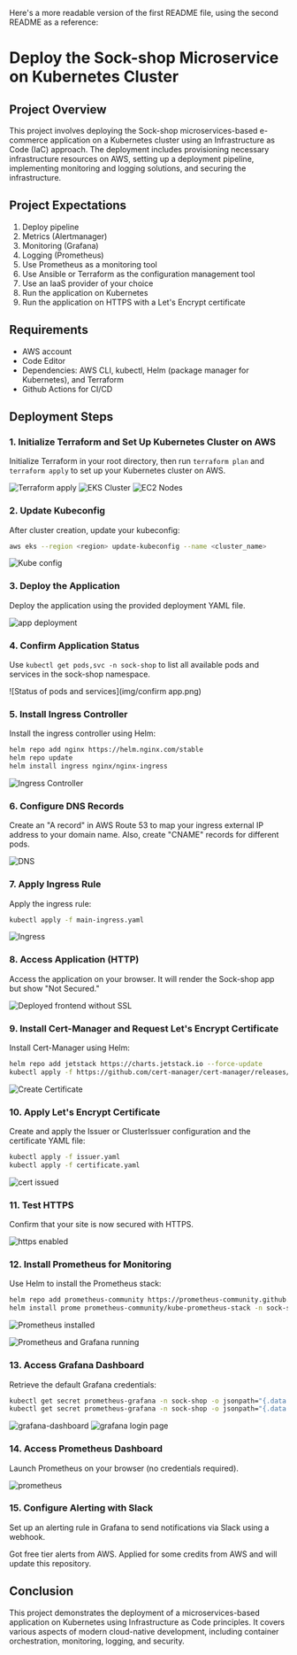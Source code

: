 Here's a more readable version of the first README file, using the second README as a reference:

# Deploy the Sock-shop Microservice on Kubernetes Cluster

## Project Overview

This project involves deploying the Sock-shop microservices-based e-commerce application on a Kubernetes cluster using an Infrastructure as Code (IaC) approach. The deployment includes provisioning necessary infrastructure resources on AWS, setting up a deployment pipeline, implementing monitoring and logging solutions, and securing the infrastructure.

## Project Expectations

1. Deploy pipeline
2. Metrics (Alertmanager)
3. Monitoring (Grafana)
4. Logging (Prometheus)
5. Use Prometheus as a monitoring tool
6. Use Ansible or Terraform as the configuration management tool
7. Use an IaaS provider of your choice
8. Run the application on Kubernetes
9. Run the application on HTTPS with a Let's Encrypt certificate

## Requirements

* AWS account
* Code Editor
* Dependencies: AWS CLI, kubectl, Helm (package manager for Kubernetes), and Terraform
* Github Actions for CI/CD

## Deployment Steps

### 1. Initialize Terraform and Set Up Kubernetes Cluster on AWS

Initialize Terraform in your root directory, then run `terraform plan` and `terraform apply` to set up your Kubernetes cluster on AWS.

![Terraform apply](<img/Terraform apply.png>)
![EKS Cluster](img/eks.png)
![EC2 Nodes](img/ec2.png)

### 2. Update Kubeconfig

After cluster creation, update your kubeconfig:

```bash
aws eks --region <region> update-kubeconfig --name <cluster_name>
```

![Kube config](img/kubeconfig.png)

### 3. Deploy the Application

Deploy the application using the provided deployment YAML file.

![app deployment](img/app%20deployment.png)

### 4. Confirm Application Status

Use `kubectl get pods,svc -n sock-shop` to list all available pods and services in the sock-shop namespace.

![Status of pods and services](img/confirm app.png)

### 5. Install Ingress Controller

Install the ingress controller using Helm:

```bash
helm repo add nginx https://helm.nginx.com/stable
helm repo update
helm install ingress nginx/nginx-ingress
```

![Ingress Controller](img/ingress.png)

### 6. Configure DNS Records

Create an "A record" in AWS Route 53 to map your ingress external IP address to your domain name. Also, create "CNAME" records for different pods.

![DNS](img/DNS%20config.png)

### 7. Apply Ingress Rule

Apply the ingress rule:

```bash
kubectl apply -f main-ingress.yaml
```

![Ingress](img/ingress2.png)

### 8. Access Application (HTTP)

Access the application on your browser. It will render the Sock-shop app but show "Not Secured."

![Deployed frontend without SSL](img/sock%20front%20end.png)

### 9. Install Cert-Manager and Request Let's Encrypt Certificate

Install Cert-Manager using Helm:

```bash
helm repo add jetstack https://charts.jetstack.io --force-update
kubectl apply -f https://github.com/cert-manager/cert-manager/releases/download/v1.15.2/cert-manager.yaml
```

![Create Certificate](img/certificate2.png)

### 10. Apply Let's Encrypt Certificate

Create and apply the Issuer or ClusterIssuer configuration and the certificate YAML file:

```bash
kubectl apply -f issuer.yaml
kubectl apply -f certificate.yaml
```

![cert issued](<img/Certificate issued.png>)

### 11. Test HTTPS

Confirm that your site is now secured with HTTPS.

![https enabled](<img/Connection secured.png>)

### 12. Install Prometheus for Monitoring

Use Helm to install the Prometheus stack:

```bash
helm repo add prometheus-community https://prometheus-community.github.io/helm-charts
helm install prome prometheus-community/kube-prometheus-stack -n sock-shop
```

![Prometheus installed](<img/Prometheus-Installed.png>)

![Prometheus and Grafana running](<img/Prometheus-and-grafana-running.png>)

### 13. Access Grafana Dashboard

Retrieve the default Grafana credentials:

```bash
kubectl get secret prometheus-grafana -n sock-shop -o jsonpath="{.data.admin-user}" | base64 --decode
kubectl get secret prometheus-grafana -n sock-shop -o jsonpath="{.data.admin-password}" | base64 --decode
```

![grafana-dashboard](<img/Grafana running.png>)
![grafana login page](<img/grafana login page.png>)

### 14. Access Prometheus Dashboard

Launch Prometheus on your browser (no credentials required).

![prometheus](<img/Prometheus-running.png>)

### 15. Configure Alerting with Slack

Set up an alerting rule in Grafana to send notifications via Slack using a webhook.

Got free tier alerts from AWS. Applied for some credits from AWS and will update this repository.

## Conclusion

This project demonstrates the deployment of a microservices-based application on Kubernetes using Infrastructure as Code principles. It covers various aspects of modern cloud-native development, including container orchestration, monitoring, logging, and security.